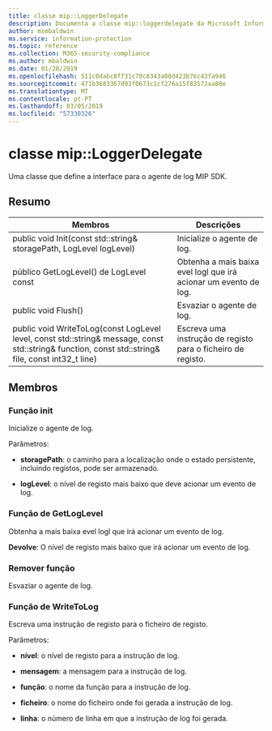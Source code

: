 ```yaml
---
title: classe mip::LoggerDelegate
description: Documenta a classe mip::loggerdelegate da Microsoft Information Protection (MIP) SDK.
author: msmbaldwin
ms.service: information-protection
ms.topic: reference
ms.collection: M365-security-compliance
ms.author: mbaldwin
ms.date: 01/28/2019
ms.openlocfilehash: 511c8dabc8ff31c70c8343a80d423b76c43fa946
ms.sourcegitcommit: 471b3683367d93f0673c1cf276a15f83572aa80e
ms.translationtype: MT
ms.contentlocale: pt-PT
ms.lasthandoff: 03/05/2019
ms.locfileid: "57330326"
---
```

# <a name="class-miploggerdelegate"></a>classe mip::LoggerDelegate 
Uma classe que define a interface para o agente de log MIP SDK.
  
## <a name="summary"></a>Resumo
 Membros                        | Descrições                                
--------------------------------|---------------------------------------------
public void Init(const std::string& storagePath, LogLevel logLevel)  |  Inicialize o agente de log.
público GetLogLevel() de LogLevel const  |  Obtenha a mais baixa evel logl que irá acionar um evento de log.
public void Flush()  |  Esvaziar o agente de log.
public void WriteToLog(const LogLevel level, const std::string& message, const std::string& function, const std::string& file, const int32_t line)  |  Escreva uma instrução de registo para o ficheiro de registo.
  
## <a name="members"></a>Membros
  
### <a name="init-function"></a>Função init
Inicialize o agente de log.

Parâmetros:  
* **storagePath**: o caminho para a localização onde o estado persistente, incluindo registos, pode ser armazenado. 


* **logLevel**: o nível de registo mais baixo que deve acionar um evento de log.


  
### <a name="getloglevel-function"></a>Função de GetLogLevel
Obtenha a mais baixa evel logl que irá acionar um evento de log.

  
**Devolve**: O nível de registo mais baixo que irá acionar um evento de log.
  
### <a name="flush-function"></a>Remover função
Esvaziar o agente de log.
  
### <a name="writetolog-function"></a>Função de WriteToLog
Escreva uma instrução de registo para o ficheiro de registo.

Parâmetros:  
* **nível**: o nível de registo para a instrução de log. 


* **mensagem**: a mensagem para a instrução de log. 


* **função**: o nome da função para a instrução de log. 


* **ficheiro**: o nome do ficheiro onde foi gerada a instrução de log. 


* **linha**: o número de linha em que a instrução de log foi gerada.


